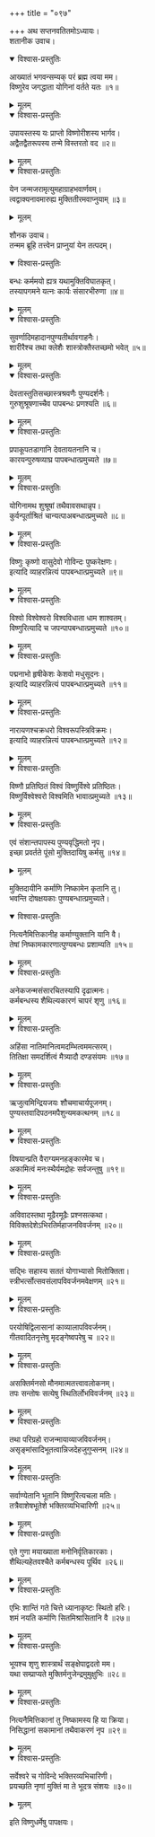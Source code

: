 +++
title = "०९७"

+++
अथ सप्तनवतितमोऽध्यायः।  
शतानीक उवाच।  

<details open><summary>विश्वास-प्रस्तुतिः</summary>

आख्यातं भगवन्सम्यक् परं ब्रह्म त्वया मम।  
विष्णुरेव जगद्धाता योगिनां वर्तते यतः ॥१॥
</details>

<details><summary>मूलम्</summary>

आख्यातं भगवन्सम्यक् परं ब्रह्म त्वया मम।  
विष्णुरेव जगद्धाता योगिनां वर्तते यतः ॥१॥
</details>


<details open><summary>विश्वास-प्रस्तुतिः</summary>

उपायस्तस्य यः प्राप्तो विष्णोरीशस्य भार्गव।  
अद्वैतद्वैतरूपस्य तन्मे विस्तरतो वद ॥२॥
</details>

<details><summary>मूलम्</summary>

उपायस्तस्य यः प्राप्तो विष्णोरीशस्य भार्गव।  
अद्वैतद्वैतरूपस्य तन्मे विस्तरतो वद ॥२॥
</details>


<details open><summary>विश्वास-प्रस्तुतिः</summary>

येन जन्मजरामृत्युमहाग्राहभवार्णवम्।  
त्वद्वाक्यनावमारुह्य मुक्तितीरमवाप्नुयाम् ॥३॥
</details>

<details><summary>मूलम्</summary>

येन जन्मजरामृत्युमहाग्राहभवार्णवम्।  
त्वद्वाक्यनावमारुह्य मुक्तितीरमवाप्नुयाम् ॥३॥
</details>

शौनक उवाच।  
तन्मम ब्रूहि तत्त्वेन प्राप्नुयां येन तत्पदम्।  

<details open><summary>विश्वास-प्रस्तुतिः</summary>

बन्धः कर्ममयो ह्यत्र यथामुक्तिविघातकृत्।  
तस्यापगमने यत्नः कार्यः संसारभीरुणा ॥४॥
</details>

<details><summary>मूलम्</summary>

बन्धः कर्ममयो ह्यत्र यथामुक्तिविघातकृत्।  
तस्यापगमने यत्नः कार्यः संसारभीरुणा ॥४॥
</details>


<details open><summary>विश्वास-प्रस्तुतिः</summary>

सुवर्णादिमहादानपुण्यतीर्थावगाहनैः।  
शारीरैश्च तथा क्लेशैः शास्त्रोक्तैस्तच्छमो भवेत् ॥५॥
</details>

<details><summary>मूलम्</summary>

सुवर्णादिमहादानपुण्यतीर्थावगाहनैः।  
शारीरैश्च तथा क्लेशैः शास्त्रोक्तैस्तच्छमो भवेत् ॥५॥
</details>


<details open><summary>विश्वास-प्रस्तुतिः</summary>

देवतास्तुतिसच्छास्त्रश्रवणैः पुण्यदर्शनैः।  
गुरुशुश्रूषणाच्चैव पापबन्धः प्रणश्यति ॥६॥
</details>

<details><summary>मूलम्</summary>

देवतास्तुतिसच्छास्त्रश्रवणैः पुण्यदर्शनैः।  
गुरुशुश्रूषणाच्चैव पापबन्धः प्रणश्यति ॥६॥
</details>


<details open><summary>विश्वास-प्रस्तुतिः</summary>

प्रपाकूपतडागानि देवतायतनानि च।  
कारयन्पुरुषव्याघ्र पापबन्धात्प्रमुच्यते ॥७॥
</details>

<details><summary>मूलम्</summary>

प्रपाकूपतडागानि देवतायतनानि च।  
कारयन्पुरुषव्याघ्र पापबन्धात्प्रमुच्यते ॥७॥
</details>


<details open><summary>विश्वास-प्रस्तुतिः</summary>

योगिनामथ शुश्रूषां तथैवावसथान्नृप।  
कुर्वन्पूर्ताश्रितं चान्यत्पाअबन्धात्प्रमुच्यते ॥८॥
</details>

<details><summary>मूलम्</summary>

योगिनामथ शुश्रूषां तथैवावसथान्नृप।  
कुर्वन्पूर्ताश्रितं चान्यत्पाअबन्धात्प्रमुच्यते ॥८॥
</details>


<details open><summary>विश्वास-प्रस्तुतिः</summary>

विष्णुः कृष्णो वासुदेवो गोविन्दः पुष्करेक्षणः।  
इत्यादि व्याहरन्नित्यं पापबन्धात्प्रमुच्यते ॥९॥
</details>

<details><summary>मूलम्</summary>

विष्णुः कृष्णो वासुदेवो गोविन्दः पुष्करेक्षणः।  
इत्यादि व्याहरन्नित्यं पापबन्धात्प्रमुच्यते ॥९॥
</details>


<details open><summary>विश्वास-प्रस्तुतिः</summary>

विश्वो विश्वेश्वरो विश्वविधाता धाम शाश्वतम्।  
विष्णुरित्यादि च जपन्पापबन्धात्प्रमुच्यते ॥१०॥
</details>

<details><summary>मूलम्</summary>

विश्वो विश्वेश्वरो विश्वविधाता धाम शाश्वतम्।  
विष्णुरित्यादि च जपन्पापबन्धात्प्रमुच्यते ॥१०॥
</details>


<details open><summary>विश्वास-प्रस्तुतिः</summary>

पद्मनाभो हृषीकेशः केशवो मधुसूदनः।  
इत्यादि व्याहरन्नित्यं पापबन्धात्प्रमुच्यते ॥११॥
</details>

<details><summary>मूलम्</summary>

पद्मनाभो हृषीकेशः केशवो मधुसूदनः।  
इत्यादि व्याहरन्नित्यं पापबन्धात्प्रमुच्यते ॥११॥
</details>


<details open><summary>विश्वास-प्रस्तुतिः</summary>

नारायणश्चक्रधरो विश्वरूपस्त्रिविक्रमः।  
इत्यादि व्याहरन्नित्यं पापबन्धात्प्रमुच्यते ॥१२॥
</details>

<details><summary>मूलम्</summary>

नारायणश्चक्रधरो विश्वरूपस्त्रिविक्रमः।  
इत्यादि व्याहरन्नित्यं पापबन्धात्प्रमुच्यते ॥१२॥
</details>


<details open><summary>विश्वास-प्रस्तुतिः</summary>

विष्णौ प्रतिष्ठितं विश्वं विष्णुर्विश्वे प्रतिष्ठितः।  
विष्णुर्विश्वेश्वरो विश्वमिति भावात्प्रमुच्यते ॥१३॥
</details>

<details><summary>मूलम्</summary>

विष्णौ प्रतिष्ठितं विश्वं विष्णुर्विश्वे प्रतिष्ठितः।  
विष्णुर्विश्वेश्वरो विश्वमिति भावात्प्रमुच्यते ॥१३॥
</details>


<details open><summary>विश्वास-प्रस्तुतिः</summary>

एवं संशान्तपापस्य पुण्यवृद्धिमतो नृप।  
इच्छा प्रवर्तते पूंसो मुक्तिदायिषु कर्मसु ॥१४॥
</details>

<details><summary>मूलम्</summary>

एवं संशान्तपापस्य पुण्यवृद्धिमतो नृप।  
इच्छा प्रवर्तते पूंसो मुक्तिदायिषु कर्मसु ॥१४॥
</details>

मुक्तिदायीनि कर्माणि निष्कामेन कृतानि तु।  
भवन्ति दोषक्षयकाः पुण्यबन्धात्प्रमुच्यते।  

<details open><summary>विश्वास-प्रस्तुतिः</summary>

नित्यनैमित्तिकानीह कर्माण्युक्तानि यानि वै।  
तेषां निष्कामकारणात्पुण्यबन्धः प्रशाम्यति ॥१५॥
</details>

<details><summary>मूलम्</summary>

नित्यनैमित्तिकानीह कर्माण्युक्तानि यानि वै।  
तेषां निष्कामकारणात्पुण्यबन्धः प्रशाम्यति ॥१५॥
</details>


<details open><summary>विश्वास-प्रस्तुतिः</summary>

अनेकजन्मसंसारचितस्यापि दृढात्मनः।  
कर्मबन्धस्य शैथिल्यकारणं चापरं शृणु ॥१६॥
</details>

<details><summary>मूलम्</summary>

अनेकजन्मसंसारचितस्यापि दृढात्मनः।  
कर्मबन्धस्य शैथिल्यकारणं चापरं शृणु ॥१६॥
</details>


<details open><summary>विश्वास-प्रस्तुतिः</summary>

अहिंसा नातिमानित्वमदम्भित्वममत्सरम्।  
तितिक्षा समदर्शित्वं मैत्र्यादौ दण्डसंयमः ॥१७॥
</details>

<details><summary>मूलम्</summary>

अहिंसा नातिमानित्वमदम्भित्वममत्सरम्।  
तितिक्षा समदर्शित्वं मैत्र्यादौ दण्डसंयमः ॥१७॥
</details>


<details open><summary>विश्वास-प्रस्तुतिः</summary>

ऋजुत्वमिन्द्रियजयः शौचमाचार्यपूजनम्।  
पुण्यस्तवादिपठनमपैशुन्यमकत्थनम् ॥१८॥
</details>

<details><summary>मूलम्</summary>

ऋजुत्वमिन्द्रियजयः शौचमाचार्यपूजनम्।  
पुण्यस्तवादिपठनमपैशुन्यमकत्थनम् ॥१८॥
</details>


<details open><summary>विश्वास-प्रस्तुतिः</summary>

विषयान्प्रति वैराग्यमनहङ्कारमेव च।  
अकामित्वं मनःस्थैर्यमद्रोहः सर्वजन्तुषु ॥१९॥
</details>

<details><summary>मूलम्</summary>

विषयान्प्रति वैराग्यमनहङ्कारमेव च।  
अकामित्वं मनःस्थैर्यमद्रोहः सर्वजन्तुषु ॥१९॥
</details>


<details open><summary>विश्वास-प्रस्तुतिः</summary>

अविवादस्तथा मूढैरमूढैः प्रश्नसत्कथा।  
विविक्तदेशेऽभिरतिर्महाजनविवर्जनम् ॥२०॥
</details>

<details><summary>मूलम्</summary>

अविवादस्तथा मूढैरमूढैः प्रश्नसत्कथा।  
विविक्तदेशेऽभिरतिर्महाजनविवर्जनम् ॥२०॥
</details>


<details open><summary>विश्वास-प्रस्तुतिः</summary>

सद्भिः सहास्य सततं योगाभ्यासो मितोक्तिता।  
स्त्रीभर्त्सोत्सवसंलापविवर्जनमवेक्षणम् ॥२१॥
</details>

<details><summary>मूलम्</summary>

सद्भिः सहास्य सततं योगाभ्यासो मितोक्तिता।  
स्त्रीभर्त्सोत्सवसंलापविवर्जनमवेक्षणम् ॥२१॥
</details>


<details open><summary>विश्वास-प्रस्तुतिः</summary>

परयोषिद्विलासानां काव्यालापविवर्जनम्।  
गीतवादितनृत्तेषु मृदङ्गेष्वपरेषु च ॥२२॥
</details>

<details><summary>मूलम्</summary>

परयोषिद्विलासानां काव्यालापविवर्जनम्।  
गीतवादितनृत्तेषु मृदङ्गेष्वपरेषु च ॥२२॥
</details>


<details open><summary>विश्वास-प्रस्तुतिः</summary>

असक्तिर्मनसो मौनमात्मतत्त्वावलोकनम्।  
तपः सन्तोषः सत्येषु स्थितिर्लोभविवर्जनम् ॥२३॥
</details>

<details><summary>मूलम्</summary>

असक्तिर्मनसो मौनमात्मतत्त्वावलोकनम्।  
तपः सन्तोषः सत्येषु स्थितिर्लोभविवर्जनम् ॥२३॥
</details>


<details open><summary>विश्वास-प्रस्तुतिः</summary>

तथा परिग्रहो राजन्मायाव्याजविवर्जनम्।  
असृङ्मांसादिभूतत्वान्निजदेहजुगुप्सनम् ॥२४॥
</details>

<details><summary>मूलम्</summary>

तथा परिग्रहो राजन्मायाव्याजविवर्जनम्।  
असृङ्मांसादिभूतत्वान्निजदेहजुगुप्सनम् ॥२४॥
</details>


<details open><summary>विश्वास-प्रस्तुतिः</summary>

सर्वाण्येतानि भूतानि विष्णुरित्यचला मतिः।  
तत्रैवाशेषभूतेशे भक्तिरव्यभिचारिणी ॥२५॥
</details>

<details><summary>मूलम्</summary>

सर्वाण्येतानि भूतानि विष्णुरित्यचला मतिः।  
तत्रैवाशेषभूतेशे भक्तिरव्यभिचारिणी ॥२५॥
</details>


<details open><summary>विश्वास-प्रस्तुतिः</summary>

एते गुणा मयाख्याता मनोनिर्वृतिकारकाः।  
शैथिल्यहेतवश्चैते कर्मबन्धस्य पूर्थिव ॥२६॥
</details>

<details><summary>मूलम्</summary>

एते गुणा मयाख्याता मनोनिर्वृतिकारकाः।  
शैथिल्यहेतवश्चैते कर्मबन्धस्य पूर्थिव ॥२६॥
</details>


<details open><summary>विश्वास-प्रस्तुतिः</summary>

एभिः शान्तिं गते चित्ते ध्यानाकृष्टः स्थितो हरिः।  
शमं नयति कर्माणि सितमिश्रासितानि वै ॥२७॥
</details>

<details><summary>मूलम्</summary>

एभिः शान्तिं गते चित्ते ध्यानाकृष्टः स्थितो हरिः।  
शमं नयति कर्माणि सितमिश्रासितानि वै ॥२७॥
</details>


<details open><summary>विश्वास-प्रस्तुतिः</summary>

भूयश्च शृणु शास्त्रार्थं सङ्क्षेपाद्वदतो मम।  
यथा सम्प्राप्यते मुक्तिर्मनुजेन्द्रमुमुक्षुभिः ॥२८॥
</details>

<details><summary>मूलम्</summary>

भूयश्च शृणु शास्त्रार्थं सङ्क्षेपाद्वदतो मम।  
यथा सम्प्राप्यते मुक्तिर्मनुजेन्द्रमुमुक्षुभिः ॥२८॥
</details>


<details open><summary>विश्वास-प्रस्तुतिः</summary>

नित्यनैमित्तिकानां तु निष्कामस्य हि या क्रिया।  
निसिद्धानां सकामानां तथैवाकरणं नृप ॥२९॥
</details>

<details><summary>मूलम्</summary>

नित्यनैमित्तिकानां तु निष्कामस्य हि या क्रिया।  
निसिद्धानां सकामानां तथैवाकरणं नृप ॥२९॥
</details>


<details open><summary>विश्वास-प्रस्तुतिः</summary>

सर्वेश्वरे च गोविन्दे भक्तिरव्यभिचारिणी।  
प्रयच्छति नृणां मुक्तिं मा ते भूदत्र संशयः ॥३०॥
</details>

<details><summary>मूलम्</summary>

सर्वेश्वरे च गोविन्दे भक्तिरव्यभिचारिणी।  
प्रयच्छति नृणां मुक्तिं मा ते भूदत्र संशयः ॥३०॥
</details>

इति विष्णुधर्मेषु पापक्षयः।  
